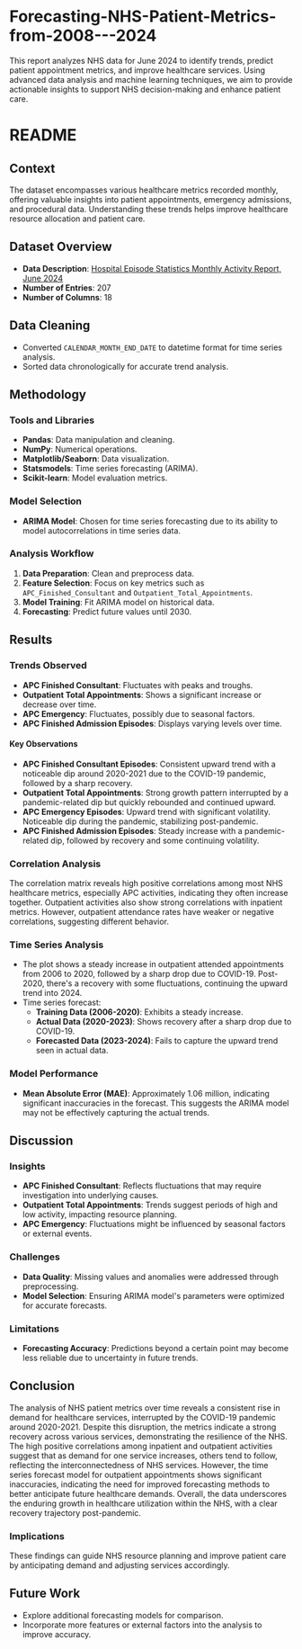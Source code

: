 # Forecasting-NHS-Patient-Metrics-from-2008---2024
 This report analyzes NHS data for June 2024 to identify trends, predict patient appointment metrics, and improve healthcare services. Using advanced data analysis and machine learning techniques, we aim to provide actionable insights to support NHS decision-making and enhance patient care.
# README

## Context

The dataset encompasses various healthcare metrics recorded monthly, offering valuable insights into patient appointments, emergency admissions, and procedural data. Understanding these trends helps improve healthcare resource allocation and patient care.

## Dataset Overview

- **Data Description**: [Hospital Episode Statistics Monthly Activity Report, June 2024](LINK)
- **Number of Entries**: 207
- **Number of Columns**: 18

## Data Cleaning

- Converted `CALENDAR_MONTH_END_DATE` to datetime format for time series analysis.
- Sorted data chronologically for accurate trend analysis.

## Methodology

### Tools and Libraries

- **Pandas**: Data manipulation and cleaning.
- **NumPy**: Numerical operations.
- **Matplotlib/Seaborn**: Data visualization.
- **Statsmodels**: Time series forecasting (ARIMA).
- **Scikit-learn**: Model evaluation metrics.

### Model Selection

- **ARIMA Model**: Chosen for time series forecasting due to its ability to model autocorrelations in time series data.

### Analysis Workflow

1. **Data Preparation**: Clean and preprocess data.
2. **Feature Selection**: Focus on key metrics such as `APC_Finished_Consultant` and `Outpatient_Total_Appointments`.
3. **Model Training**: Fit ARIMA model on historical data.
4. **Forecasting**: Predict future values until 2030.

## Results

### Trends Observed

- **APC Finished Consultant**: Fluctuates with peaks and troughs.
- **Outpatient Total Appointments**: Shows a significant increase or decrease over time.
- **APC Emergency**: Fluctuates, possibly due to seasonal factors.
- **APC Finished Admission Episodes**: Displays varying levels over time.

#### Key Observations

- **APC Finished Consultant Episodes**: Consistent upward trend with a noticeable dip around 2020-2021 due to the COVID-19 pandemic, followed by a sharp recovery.
- **Outpatient Total Appointments**: Strong growth pattern interrupted by a pandemic-related dip but quickly rebounded and continued upward.
- **APC Emergency Episodes**: Upward trend with significant volatility. Noticeable dip during the pandemic, stabilizing post-pandemic.
- **APC Finished Admission Episodes**: Steady increase with a pandemic-related dip, followed by recovery and some continuing volatility.

### Correlation Analysis

The correlation matrix reveals high positive correlations among most NHS healthcare metrics, especially APC activities, indicating they often increase together. Outpatient activities also show strong correlations with inpatient metrics. However, outpatient attendance rates have weaker or negative correlations, suggesting different behavior.

### Time Series Analysis

- The plot shows a steady increase in outpatient attended appointments from 2006 to 2020, followed by a sharp drop due to COVID-19. Post-2020, there's a recovery with some fluctuations, continuing the upward trend into 2024.
- Time series forecast:
  - **Training Data (2006-2020)**: Exhibits a steady increase.
  - **Actual Data (2020-2023)**: Shows recovery after a sharp drop due to COVID-19.
  - **Forecasted Data (2023-2024)**: Fails to capture the upward trend seen in actual data.

### Model Performance

- **Mean Absolute Error (MAE)**: Approximately 1.06 million, indicating significant inaccuracies in the forecast. This suggests the ARIMA model may not be effectively capturing the actual trends.

## Discussion

### Insights

- **APC Finished Consultant**: Reflects fluctuations that may require investigation into underlying causes.
- **Outpatient Total Appointments**: Trends suggest periods of high and low activity, impacting resource planning.
- **APC Emergency**: Fluctuations might be influenced by seasonal factors or external events.

### Challenges

- **Data Quality**: Missing values and anomalies were addressed through preprocessing.
- **Model Selection**: Ensuring ARIMA model's parameters were optimized for accurate forecasts.

### Limitations

- **Forecasting Accuracy**: Predictions beyond a certain point may become less reliable due to uncertainty in future trends.

## Conclusion

The analysis of NHS patient metrics over time reveals a consistent rise in demand for healthcare services, interrupted by the COVID-19 pandemic around 2020-2021. Despite this disruption, the metrics indicate a strong recovery across various services, demonstrating the resilience of the NHS. The high positive correlations among inpatient and outpatient activities suggest that as demand for one service increases, others tend to follow, reflecting the interconnectedness of NHS services. However, the time series forecast model for outpatient appointments shows significant inaccuracies, indicating the need for improved forecasting methods to better anticipate future healthcare demands. Overall, the data underscores the enduring growth in healthcare utilization within the NHS, with a clear recovery trajectory post-pandemic.

### Implications

These findings can guide NHS resource planning and improve patient care by anticipating demand and adjusting services accordingly.

## Future Work

- Explore additional forecasting models for comparison.
- Incorporate more features or external factors into the analysis to improve accuracy.
